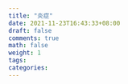 ```yaml
---
title: "炎症"
date: 2021-11-23T16:43:33+08:00
draft: false
comments: true
math: false
weight: 1
tags:
categories:
---
```


